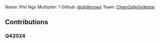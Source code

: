 Name: Phil Ngo
Multiplier: 1
Github: [@philknows](https://github.com/philknows)
Team: [ChainSafe/lodestar](https://github.com/ChainSafe/lodestar/pulls?q=author%3Aphilknows)

## Contributions
### Q42024
